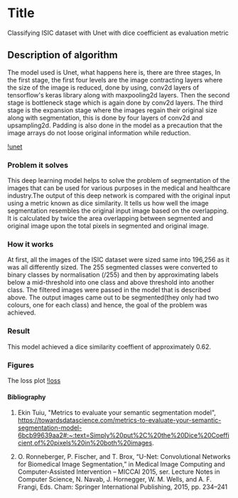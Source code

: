 # Title
Classifying ISIC dataset with Unet with dice coefficient as evaluation metric

## Description of algorithm
The model used is Unet, what happens here is, there are three stages, In the first stage, the first four levels are the image contracting layers where the size of the image is reduced, done by using, conv2d layers of tensorflow's keras library along with maxpooling2d layers. Then the second stage is bottleneck stage which is again done by conv2d layers. The third stage is the expansion stage where the images regain their original size along with segmentation, this is done by four layers of conv2d and upsampling2d. Padding is also done in the model as a precaution that the image arrays do not loose original information while reduction.

[!unet](resources/unet.PNG)


### Problem it solves
This deep learning model helps to solve the problem of segmentation of the images that can be used for various purposes in the medical and healthcare industry.The output of this deep network is compared with the original input using a metric known as dice similarity. It tells us how well the image segmentation resembles the original input image based on the overlapping. It is calculated by twice the area overlapping between segmented and original image upon the total pixels in segmented and original image. 

### How it works
At first, all the images of the ISIC dataset were sized same into 196,256 as it was all differently sized. The 255 segmented classes were converted to binary classes by normalisation (/255) and then by approximating labels below a mid-threshold into one class and above threshold into another class. The filtered images were passed in the model that is described above. The output images came out to be segmented(they only had two colours, one for each class) and hence, the goal of the problem was achieved. 

### Result
This model achieved a dice similarity coeffient of approximately 0.62.

### Figures
The loss plot
[!loss](resources/tresult.PNG)


#### Bibliography
1. Ekin Tuiu, "Metrics to evaluate your semantic segmentation model", https://towardsdatascience.com/metrics-to-evaluate-your-semantic-segmentation-model-6bcb99639aa2#:~:text=Simply%20put%2C%20the%20Dice%20Coefficient,of%20pixels%20in%20both%20images.

2. O. Ronneberger, P. Fischer, and T. Brox, “U-Net: Convolutional Networks for Biomedical Image Segmentation,” in Medical Image Computing and Computer-Assisted Intervention – MICCAI 2015, ser. Lecture Notes in
Computer Science, N. Navab, J. Hornegger, W. M. Wells, and A. F. Frangi, Eds. Cham: Springer International Publishing, 2015, pp. 234–241


